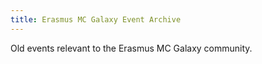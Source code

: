 ```yaml
---
title: Erasmus MC Galaxy Event Archive
---
```


Old events relevant to the Erasmus MC Galaxy community.

